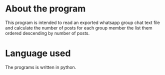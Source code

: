 # About the program

  This program is intended to read an exported whatsapp group chat text file and calculate the number of posts for each group member the list them ordered descending by number of posts.
  
# Language used

  The programs is written in python. 
